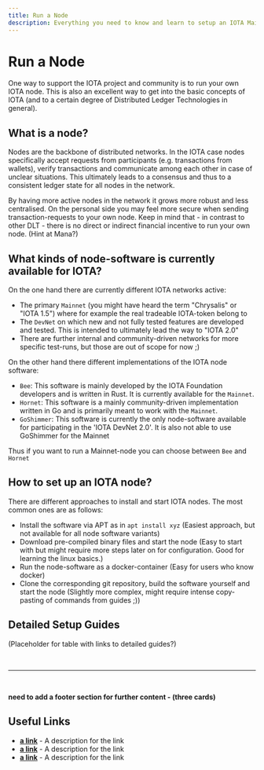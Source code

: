 ```yaml
---
title: Run a Node
description: Everything you need to know and learn to setup an IOTA Mainnet or DevNet Node and take actively part in the IOTA Network.
---
```



# Run a Node

One way to support the IOTA project and community is to run your own IOTA node. This is also an excellent way to get into the basic concepts of IOTA (and to a certain degree of Distributed Ledger Technologies in general).


## What is a node?

Nodes are the backbone of distributed networks. In the IOTA case nodes specifically accept requests from participants (e.g. transactions from wallets), verify transactions and communicate among each other in case of unclear situations. This ultimately leads to a consensus and thus to a consistent ledger state for all nodes in the network. 

By having more active nodes in the network it grows more robust and less centralised. On the personal side you may feel more secure when sending transaction-requests to your own node. Keep in mind that - in contrast to other DLT - there is no direct or indirect financial incentive to run your own node. (Hint at Mana?)


## What kinds of node-software is currently available for IOTA?

On the one hand there are currently different IOTA networks active: 

- The primary `Mainnet` (you might have heard the term "Chrysalis" or "IOTA 1.5") where for example the real tradeable IOTA-token belong to
- The `DevNet` on which new and not fully tested features are developed and tested. This is intended to ultimately lead the way to "IOTA 2.0"
- There are further internal and community-driven networks for more specific test-runs, but those are out of scope for now ;)

On the other hand there different implementations of the IOTA node software:

- `Bee`: This software is mainly developed by the IOTA Foundation developers and is written in Rust. It is currently available for the `Mainnet`.
- `Hornet`: This software is a mainly community-driven implementation written in Go and is primarily meant to work with the `Mainnet`.
- `GoShimmer`: This software is currently the only node-software available for participating in the 'IOTA DevNet 2.0'. It is also not able to use GoShimmer for the Mainnet

Thus if you want to run a Mainnet-node you can choose between `Bee` and `Hornet`


## How to set up an IOTA node?

There are different approaches to install and start IOTA nodes. The most common ones are as follows:

- Install the software via APT as in `apt install xyz` (Easiest approach, but not available for all node software variants)
- Download pre-compiled binary files and start the node (Easy to start with but might require more steps later on for configuration. Good for learning the linux basics.)
- Run the node-software as a docker-container (Easy for users who know docker)
- Clone the corresponding git repository, build the software yourself and start the node (Slightly more complex, might require intense copy-pasting of commands from guides ;))


## Detailed Setup Guides

(Placeholder for table with links to detailed guides?)




<br/>

----

<br/>

**need to add a footer section for further content - (three cards)**

## Useful Links
- **[a link](https://linkgoes.here)** - A description for the link
- **[a link](https://linkgoes.here)** - A description for the link
- **[a link](https://linkgoes.here)** - A description for the link
